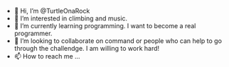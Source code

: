 - 👋 Hi, I’m @TurtleOnaRock
- 👀 I’m interested in climbing and music.
- 🌱 I’m currently learning programming. I want to become a real programmer.
- 💞️ I’m looking to collaborate on command or people who can help to go through the challendge. I am willing to work hard!
- 📫 How to reach me ...

<!---
TurtleOnaRock/TurtleOnaRock is a ✨ special ✨ repository because its `README.md` (this file) appears on your GitHub profile.
You can click the Preview link to take a look at your changes.
--->

